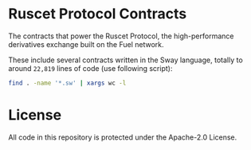 # Ruscet Protocol Contracts

The contracts that power the Ruscet Protocol, the high-performance derivatives exchange built on the Fuel network. 

These include several contracts written in the Sway language, totally to around `22,819` lines of code (use following script):

```bash
find . -name '*.sw' | xargs wc -l
```

# License

All code in this repository is protected under the Apache-2.0 License.